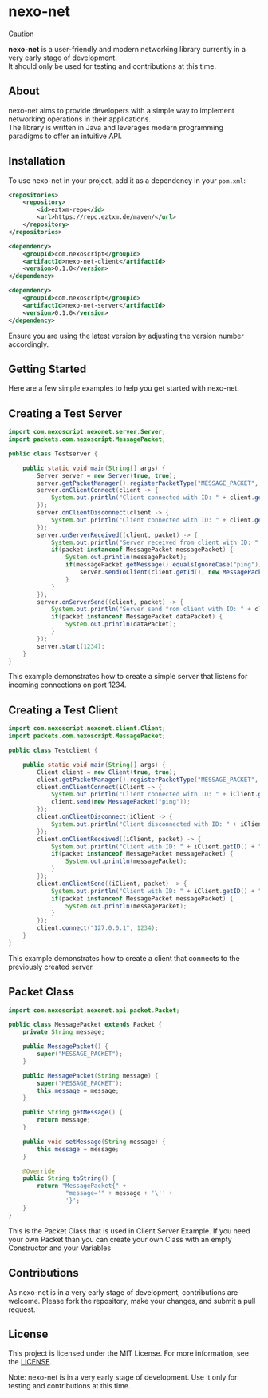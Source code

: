 # nexo-net

> [!CAUTION]
> **nexo-net** is a user-friendly and modern networking library currently in a very early stage of development.  
> It should only be used for testing and contributions at this time.

## About

nexo-net aims to provide developers with a simple way to implement networking operations in their applications.  
The library is written in Java and leverages modern programming paradigms to offer an intuitive API.

## Installation

To use nexo-net in your project, add it as a dependency in your `pom.xml`:

```xml
<repositories>
	<repository>
	    <id>eztxm-repo</id>
	    <url>https://repo.eztxm.de/maven/</url>
	</repository>
</repositories>
```

```xml
<dependency>
    <groupId>com.nexoscript</groupId>
    <artifactId>nexo-net-client</artifactId>
    <version>0.1.0</version>
</dependency>
```
```xml
<dependency>
    <groupId>com.nexoscript</groupId>
    <artifactId>nexo-net-server</artifactId>
    <version>0.1.0</version>
</dependency>
```

Ensure you are using the latest version by adjusting the version number accordingly.

## Getting Started
Here are a few simple examples to help you get started with nexo-net.

## Creating a Test Server

```java
import com.nexoscript.nexonet.server.Server;
import packets.com.nexoscript.MessagePacket;

public class Testserver {

    public static void main(String[] args) {
        Server server = new Server(true, true);
        server.getPacketManager().registerPacketType("MESSAGE_PACKET", MessagePacket.class);
        server.onClientConnect(client -> {
            System.out.println("Client connected with ID: " + client.getId());
        });
        server.onClientDisconnect(client -> {
            System.out.println("Client connected with ID: " + client.getId());
        });
        server.onServerReceived((client, packet) -> {
            System.out.println("Server received from client with ID: " + client.getId());
            if(packet instanceof MessagePacket messagePacket) {
                System.out.println(messagePacket);
                if(messagePacket.getMessage().equalsIgnoreCase("ping")) {
                    server.sendToClient(client.getId(), new MessagePacket("pong"));
                }
            }
        });
        server.onServerSend((client, packet) -> {
            System.out.println("Server send from client with ID: " + client.getId());
            if(packet instanceof MessagePacket dataPacket) {
                System.out.println(dataPacket);
            }
        });
        server.start(1234);
    }
}
```
This example demonstrates how to create a simple server that listens for incoming connections on port 1234.

## Creating a Test Client

```java 
import com.nexoscript.nexonet.client.Client;
import packets.com.nexoscript.MessagePacket;

public class Testclient {

    public static void main(String[] args) {
        Client client = new Client(true, true);
        client.getPacketManager().registerPacketType("MESSAGE_PACKET", MessagePacket.class);
        client.onClientConnect(iClient -> {
            System.out.println("Client connected with ID: " + iClient.getID());
            client.send(new MessagePacket("ping"));
        });
        client.onClientDisconnect(iClient -> {
            System.out.println("Client disconnected with ID: " + iClient.getID());
        });
        client.onClientReceived((iClient, packet) -> {
            System.out.println("Client with ID: " + iClient.getID() + " received!");
            if(packet instanceof MessagePacket messagePacket) {
                System.out.println(messagePacket);
            }
        });
        client.onClientSend((iClient, packet) -> {
            System.out.println("Client with ID: " + iClient.getID() + " send!");
            if(packet instanceof MessagePacket messagePacket) {
                System.out.println(messagePacket);
            }
        });
        client.connect("127.0.0.1", 1234);
    }
}
```

This example demonstrates how to create a client that connects to the previously created server.

## Packet Class

```java
import com.nexoscript.nexonet.api.packet.Packet;

public class MessagePacket extends Packet {
    private String message;

    public MessagePacket() {
        super("MESSAGE_PACKET");
    }

    public MessagePacket(String message) {
        super("MESSAGE_PACKET");
        this.message = message;
    }

    public String getMessage() {
        return message;
    }

    public void setMessage(String message) {
        this.message = message;
    }

    @Override
    public String toString() {
        return "MessagePacket{" +
                "message='" + message + '\'' +
                '}';
    }
}
```
This is the Packet Class that is used in Client Server Example.
If you need your own Packet than you can create your own Class with an empty Constructor and your Variables

## Contributions

As nexo-net is in a very early stage of development, contributions are welcome.
Please fork the repository, make your changes, and submit a pull request.

## License

This project is licensed under the MIT License.
For more information, see the [LICENSE](LICENSE).

Note: nexo-net is in a very early stage of development. Use it only for testing and contributions at this time.


